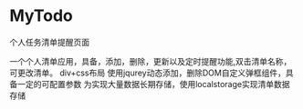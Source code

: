# MyTodo
个人任务清单提醒页面

一个个人清单应用，具备，添加，删除，更新以及定时提醒功能,双击清单名称，可更改清单。
div+css布局
使用jqurey动态添加，删除DOM
​自定义弹框组件，具备一定的可配置参数
为实现大量数据长期存储，使用localstorage实现清单数据存储
